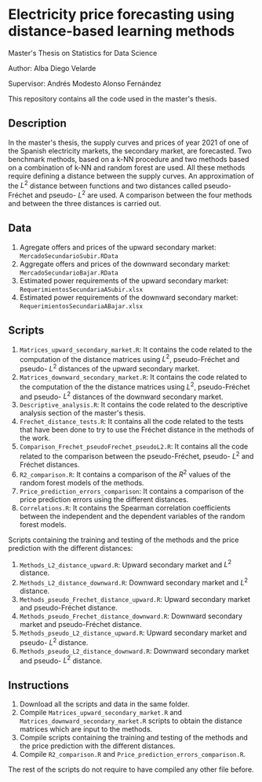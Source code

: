 # Electricity price forecasting using distance-based learning methods

Master's Thesis on Statistics for Data Science

Author: Alba Diego Velarde

Supervisor: Andrés Modesto Alonso Fernández

This repository contains all the code used in the master's thesis.  

## Description 

In the master's thesis, the supply curves and prices of year 2021 of one of the Spanish electricity markets, the secondary market, are forecasted. Two benchmark methods, based on a k-NN procedure and two methods based on a combination of k-NN and random forest are used. All these methods require defining a distance between the supply curves. An approximation of the $L^2$ distance between functions and two distances called pseudo-Fréchet and pseudo- $L^2$ are used. A comparison between the four methods and between the three distances is carried out.

## Data

1.  Agregate offers and prices of the upward secondary market: `MercadoSecundarioSubir.RData`
2.  Aggregate offers and prices of the downward secondary market: `MercadoSecundarioBajar.RData`
3.  Estimated power requirements of the upward secondary market: `RequerimientosSecundariaASubir.xlsx`
4.  Estimated power requirements of the downward secondary market: `RequerimientosSecundariaABajar.xlsx`

## Scripts 

1. `Matrices_upward_secondary_market.R`: It contains the code related to the computation of the distance matrices using $L^2$, pseudo-Fréchet and pseudo- $L^2$ distances of the upward secondary market.
2. `Matrices_downward_secondary_market.R`: It contains the code related to the computation of the the distance matrices using $L^2$, pseudo-Fréchet and pseudo- $L^2$ distances of the downward secondary market.
3. `Descriptive_analysis.R`: It contains the code related to the descriptive analysis section of the master's thesis.
4. `Frechet_distance_tests.R`: It contains all the code related to the tests that have been done to try to use the Fréchet distance in the methods of the work.
5. `Comparison_Frechet_pseudoFrechet_pseudoL2.R`: It contains all the code related to the comparison between the pseudo-Fréchet, pseudo- $L^2$ and Fréchet distances.
6. `R2_comparison.R`: It contains a comparison of the $R^2$ values of the random forest models of the methods.
7. `Price_prediction_errors_comparison`: It contains a comparison of the price prediction errors using the different distances.
8. `Correlations.R`: It contains the Spearman correlation coefficients between the independent and the dependent variables of the random forest models.

Scripts containing the training and testing of the methods and the price prediction with the different distances:
1. `Methods_L2_distance_upward.R`: Upward secondary market and $L^2$ distance.
2. `Methods_L2_distance_downward.R`: Downward secondary market and $L^2$ distance.
3. `Methods_pseudo_Frechet_distance_upward.R`: Upward secondary market and pseudo-Fréchet distance.
4. `Methods_pseudo_Frechet_distance_downward.R`: Downward secondary market and pseudo-Fréchet distance.
5. `Methods_pseudo_L2_distance_upward.R`: Upward secondary market and pseudo- $L^2$ distance.
6. `Methods_pseudo_L2_distance_downward.R`: Downward secondary market and pseudo- $L^2$ distance.



## Instructions

1. Download all the scripts and data in the same folder.
2. Compile `Matrices_upward_secondary_market.R` and `Matrices_downward_secondary_market.R` scripts to obtain the distance matrices which are input to the methods.
3. Compile scripts containing the training and testing of the methods and the price prediction with the different distances.
4. Compile `R2_comparison.R` and `Price_prediction_errors_comparison.R`.

The rest of the scripts do not require to have compiled any other file before.
